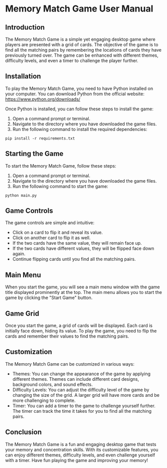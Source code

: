 # Memory Match Game User Manual

## Introduction
The Memory Match Game is a simple yet engaging desktop game where players are presented with a grid of cards. The objective of the game is to find all the matching pairs by remembering the locations of cards they have previously turned over. The game can be enhanced with different themes, difficulty levels, and even a timer to challenge the player further.

## Installation
To play the Memory Match Game, you need to have Python installed on your computer. You can download Python from the official website: https://www.python.org/downloads/

Once Python is installed, you can follow these steps to install the game:

1. Open a command prompt or terminal.
2. Navigate to the directory where you have downloaded the game files.
3. Run the following command to install the required dependencies:

```
pip install -r requirements.txt
```

## Starting the Game
To start the Memory Match Game, follow these steps:

1. Open a command prompt or terminal.
2. Navigate to the directory where you have downloaded the game files.
3. Run the following command to start the game:

```
python main.py
```

## Game Controls
The game controls are simple and intuitive:

- Click on a card to flip it and reveal its value.
- Click on another card to flip it as well.
- If the two cards have the same value, they will remain face up.
- If the two cards have different values, they will be flipped face down again.
- Continue flipping cards until you find all the matching pairs.

## Main Menu
When you start the game, you will see a main menu window with the game title displayed prominently at the top. The main menu allows you to start the game by clicking the "Start Game" button.

## Game Grid
Once you start the game, a grid of cards will be displayed. Each card is initially face down, hiding its value. To play the game, you need to flip the cards and remember their values to find the matching pairs.

## Customization
The Memory Match Game can be customized in various ways:

- Themes: You can change the appearance of the game by applying different themes. Themes can include different card designs, background colors, and sound effects.
- Difficulty Levels: You can adjust the difficulty level of the game by changing the size of the grid. A larger grid will have more cards and be more challenging to complete.
- Timer: You can add a timer to the game to challenge yourself further. The timer can track the time it takes for you to find all the matching pairs.

## Conclusion
The Memory Match Game is a fun and engaging desktop game that tests your memory and concentration skills. With its customizable features, you can enjoy different themes, difficulty levels, and even challenge yourself with a timer. Have fun playing the game and improving your memory!
